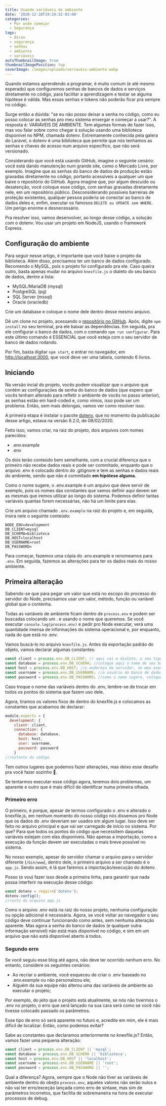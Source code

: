 ```yaml
---
title: Usando variáveis de ambiente
date: '2020-12-28T19:20:32-03:00'
categories:
  - Por onde começar
  - Segurança
tags:
  - dicas
  - segurança
  - senhas
  - ambiente
  - variáveis
autoThumbnailImage: true
thumbnailImagePosition: top
coverImage: /images/uploads/variaveis-ambiente.webp
---
```

Quando estamos aprendendo a programar, é muito comum (e até mesmo esperado) que configuremos senhas de bancos de dados e serviços diretamente no código, para facilitar a aprendizagem e testar se alguma hipótese é válida. Mas essas senhas e tokens não poderão ficar pra sempre no código.

Surge então a dúvida: "se eu não posso deixar a senha no código, como eu posso colocar as senhas pro meu sistema enxergar e começar a usar?". A resposta é: VARIÁVEIS DE AMBIENTE. Tem algumas formas de fazer isso, mas vou falar sobre como chegar à solução usando uma biblioteca disponível no NPM, chamada dotenv. Extremamente conhecida pela galera do Laravel, o dotenv é uma biblioteca que permite que nós tenhamos as senhas e chaves de acesso num arquivo específico, que não será versionado.

Considerando que você está usando GitHub, imagine o seguinte cenário: você está dando manutenção num grande site, como o Mercado Livre, por exemplo. Imagine que as senhas do banco de dados de produção estão gravadas diretamente no código, portanto acessíveis a qualquer um que baixe o repositório do GitHub. Agora imagine que, por algum descuido ou desatenção, você coloque esse código, com senhas gravadas diretamente nele, em um repositório público. Desconsiderando possíveis barreiras de proteção existentes, qualquer pessoa poderia se conectar ao banco de dados deles e, enfim, executar os famosos `DELETE ou UPDATE sem WHERE`. Um perigo enorme e desnecessário.

Pra resolver isso, vamos desenvolver, ao longo desse código, a solução com o dotenv. Vou usar um projeto em NodeJS, usando o framework Express.

## Configuração do ambiente

Para seguir nesse artigo, é importante que você baixe o projeto da biblioteca. Além disso, precisamos ter um banco de dados configurado. Recomendo o MySQL, pois o projeto foi configurado pra ele. Caso queira outro, basta apenas mudar no arquivo `knexfile.js` o dialeto do seu banco de dados, dentre a lista:

* MySQL/MariaDB (mysql)
* PostgreSQL (pg)
* SQL Server (mssql)
* Oracle (oracledb)

Crie um database e coloque o nome dele dentro desse mesmo arquivo.

Dê um clone no projeto, acessando o [repositório no GitHub](https://github.com/carvalholeo/biblioteca). Após, digite `npm install` no seu terminal, pra ele baixar as dependências. Em seguida, pra ele configurar o banco de dados, com o comando `npm run configurar`. Para este último comando é ESSENCIAL que você esteja com o seu servidor de banco de dados rodando.

Por fim, basta digitar `npm start`, e entrar no navegador, em <http://localhost:3000>, que você deve ver uma tabela, contendo 6 livros.

## Iniciando

Na versão incial do projeto, vocês podem visualizar que o arquivo que contém as configurações de senha do banco de dados (que espero que vocês tenham alterado para refletir o ambiente de vocês no passo anterior), as senhas estão em hard-coded e, como vimos, isso pode ser um problema. Então, sem mais delongas, vamos ver como resolver isso.

A primeira etapa é instalar o pacote [dotenv](https://www.npmjs.com/package/dotenv), que no momento da publicação desse artigo, estava na versão 8.2.0, de 08/02/2020.

Feito isso, vamos criar, na raiz do projeto, dois arquivos com nomes parecidos:

* .env.example
* .env

Os dois terão conteúdo bem semelhante, com a crucial diferença que o primeiro não recebe dados reais e pode ser commitado, enquanto que o arquivo .env é colocado dentro do .gitignore e tem as senhas e dados reais do ambiente, sendo que não é commitado **em hipótese alguma.**

Como o nome sugere, o .env.example é um arquivo que deve servir de exemplo, pois os nomes das constantes que vamos definir aqui devem ser as mesmas que iremos utilizar ao longo do sistema. Podemos definir tantas variáveis quantas forem necessárias, não há um limite para elas.

Crie um arquivo chamado `.env.example` na raiz do projeto e, em seguida, insira nele o seguinte conteúdo:

```
NODE_ENV=development
DB_CLIENT=mysql
DB_SCHEMA=biblioteca
DB_HOST=localhost
DB_USERNAME=root
DB_PASSWORD=
```

Para começar, fazemos uma cópia do .env.example e renomeamos para `.env`. Em seguida, fazemos as alterações para ter os dados reais do nosso ambiente.

## Primeira alteração

Sabendo-se que para pegar um valor que está no escopo do processo do servidor do Node, precisamos usar um valor, método, função ou variável global que o contenha.

Todas as variáveis de ambiente ficam dentro de `process.env` e podem ser buscadas colocando um . e usando o nome que queremos. Se você executar `console.log(process.env)` e pedir pro Node executar, verá uma quantidade imensa de informações do sistema operacional e, por enquanto, nada do que está no .env.

Vamos buscá-lo no arquivo `knexfile.js`. Antes da exportação padrão do objeto, vamos declarar algumas constantes:

```javascript
const client = process.env.DB_CLIENT; // aqui vai o dialeto, o seu tipo de banco de dados
const database = process.env.DB_SCHEMA; //coloque aqui o nome do seu banco de dados
const host = process.env.DB_HOST; //o endereço do servidor, no meu exemplo, é localhost
const username = process.env.DB_USERNAME; //o usuário do banco de dados
const password = process.env.DB_PASSWORD; //como o nome sugere, coloque a senha do usuário do banco de dados
```

Caso troque o nome das variáveis dentro do .env, lembre-se de trocar em todos os pontos do sistema que fazem uso dele.

Agora, tiramos os valores fixos de dentro do knexfile.js e colocamos as constantes que acabamos de declarar:

```javascript
module.exports = {
  development: {
    client: client,
    connection: {
      database: database,
      host: host,
      user: username,
      password: password
    }
//restante do código
```

Tem outros lugares que podemos fazer alterações, mas deixo esse desafio pra você fazer sozinho 🤭.

Se tentarmos executar esse código agora, teremos dois problemas, um aparente e outro que é mais difícil de identificar numa primeira olhada.

### Primeiro erro

O primeiro, é porque, apesar de termos configurado o .env e alterado o knexfile.js, em nenhum momento do nosso código nós dissemos pro Node que os dados do .env deveriam ser usados em algum lugar. Isso deve ser feito no arquivo principal e que vai ser carregado de início no sistema. Por que? Para que todos os pontos do código que necessitem daquelas variáveis estejam com elas disponíveis. Não apenas a importação, como a execução da função devem ser executadas o mais breve possível no sistema.

No nosso exemplo, apesar do servidor chamar o arquivo para o servidor diferente (`/bin/www`), dentro dele, o primeiro arquivo a ser chamado é o `app.js`. Sendo assim, é lá que faremos a importação/execução do dotenv.

Posso (e vou) fazer isso desde a primeira linha, para garantir que nada possa interferir na execução desse código:

```javascript
const dotenv = require('dotenv');
dotenv.config();
//resto do arquivo app.js
```

Como o arquivo .env está na raiz do nosso projeto, nenhuma configuração ou opção adicional é necessária. Agora, se você voltar ao navegador o seu código deve continuar funcionando como antes, sem nenhuma alteração aparente. Mas agora a senha do banco de dados (e qualquer outra informação sensível) não está mais disponível no código, e sim em um arquivo que não está disponível aberto à todos.

### Segundo erro

Se você seguiu esse blog até agora, não deve ter ocorrido nenhum erro. No entanto, considere os seguintes cenários:

* Ao recriar o ambiente, você esqueceu de criar o .env baseado no .env.example ou não personalizou ele;
* Alguém da sua equipe não alterou uma das variáveis de ambiente ao executar o projeto;

Por exemplo, do jeito que o projeto está atualmente, se nós não tivermos o .env no projeto, o erro que será lançado na sua cara será como se você não tivesse colocado passado os parâmetros.

Esse tipo de erro só será aparente no futuro e, acredite em mim, ele é mais difícil de localizar. Então, como podemos evitar?

Sabe as constantes que declaramos anteriormente no knexfile.js? Então, vamos fazer uma pequena alteração:

```javascript
const client = process.env.DB_CLIENT || 'mysql'; 
const database = process.env.DB_SCHEMA || 'biblioteca';
const host = process.env.DB_HOST || 'localhost'; 
const username = process.env.DB_USERNAME || 'root'; 
const password = process.env.DB_PASSWORD || '';
```

Qual a diferença? Agora, sempre que o Node não tiver as variáveis de ambiente dentro do obejto `process.env`, aqueles valores não serão nulos e não vai ter erro/exceção lançada como erro de sintaxe, mas sim de parâmetros incorretos, que facilita de sobremaneira na hora de executar processos de debug.
